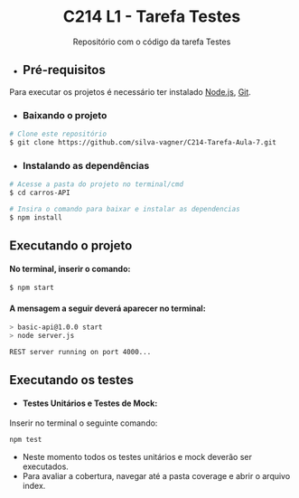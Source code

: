 <h1 align="center">C214 L1 - Tarefa Testes</h1>

<p align="center"> Repositório com o código da tarefa Testes </p>


- ## Pré-requisitos

 Para executar os projetos é necessário ter instalado [Node.js](https://nodejs.org/en/), [Git](https://git-scm.com).


- ### Baixando o projeto

```bash
# Clone este repositório
$ git clone https://github.com/silva-vagner/C214-Tarefa-Aula-7.git

```

- ### Instalando as dependências

```bash
# Acesse a pasta do projeto no terminal/cmd
$ cd carros-API

# Insira o comando para baixar e instalar as dependencias
$ npm install
```
## Executando o projeto
#### No terminal, inserir o comando:
```bash
$ npm start
```

#### A mensagem a seguir deverá aparecer no terminal:
```bash
> basic-api@1.0.0 start
> node server.js       

REST server running on port 4000...
```


## Executando os testes

- #### Testes Unitários e Testes de Mock:
Inserir no terminal o seguinte comando:
```bash
npm test
```

- Neste momento todos os testes unitários e mock deverão ser executados.
- Para avaliar a cobertura, navegar até a pasta coverage e abrir o arquivo index.

